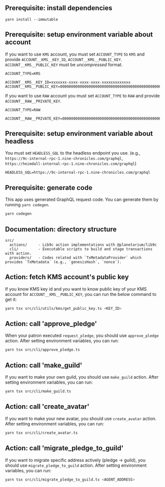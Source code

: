 
Prerequisite: install dependencies
----------------------------------

```
yarn install --immutable
```


Prerequisite: setup environment variable about account
------------------------------------------------------

If you want to use `KMS` account, you must set `ACCOUNT_TYPE` to `KMS` and provide `ACCOUNT__KMS__KEY_ID`, `ACCOUNT__KMS__PUBLIC_KEY`. `ACCOUNT__KMS__PUBLIC_KEY` must be *uncompressed* format.

```plain
ACCOUNT_TYPE=KMS

ACCOUNT__KMS__KEY_ID=xxxxxxx-xxxx-xxxx-xxxx-xxxxxxxxxxxxx
ACCOUNT__KMS__PUBLIC_KEY=0000000000000000000000000000000000000000000000000000000000000000000000000000000000000000000000000000000000000000000000000000000000
```

If you want to use `RAW` account you must set `ACCOUNT_TYPE` to `RAW` and provide `ACCOUNT__RAW__PRIVATE_KEY`.

```plain
ACCOUNT_TYPE=RAW

ACCOUNT__RAW__PRIVATE_KEY=0000000000000000000000000000000000000000000000000000000000000000
```


Prerequisite: setup environment variable about headless
-------------------------------------------------------

You must set `HEADLESS_GQL` to the headless endpoint you use. (e.g., `https://9c-internal-rpc-1.nine-chronicles.com/graphql`, `https://heimdall-internal-rpc-1.nine-chronicles.com/graphql`)

```plain
HEADLESS_GQL=https://9c-internal-rpc-1.nine-chronicles.com/graphql
```


Prerequisite: generate code
---------------------------

This app uses generated GraphQL request code. You can generate them by running `yarn codegen`.

```sh
yarn codegen
```


Documentation: directory structure
----------------------------------

```plain
src/
  actions/     - Lib9c action implementations with @planetarium/lib9c
  cli/         - Executable scripts to build and stage transactions with action.
  providers/   - Codes related with `TxMetadataProvider` which provides `TxMetadata` (e.g., `genesisHash`, `nonce`).
```



Action: fetch KMS account's public key
--------------------------------------

If you know KMS key id and you want to know public key of your KMS account for `ACCOUNT__KMS__PUBLIC_KEY`, you can run the below command to get it:

```sh
yarn tsx src/cli/utils/kms/get_public_key.ts <KEY_ID>
```


Action: call 'approve_pledge'
-----------------------------

When your patron executed `request_pledge`, you should use `approve_pledge` action. After setting environment variables, you can run:

```sh
yarn tsx src/cli/approve_pledge.ts
```


Action: call 'make_guild'
-------------------------

If you want to make your own guild, you should use `make_guild` action. After setting environment variables, you can run:

```sh
yarn tsx src/cli/make_guild.ts
```

Action: call 'create_avatar'
----------------------------

If you want to make your new avatar, you should use `create_avatar` action. After setting environment variables, you can run:

```sh
yarn tsx src/cli/create_avatar.ts
```


Action: call 'migrate_pledge_to_guild'
--------------------------------------

If you want to migrate specific address actively (pledge -> guild), you should use `migrate_pledge_to_guild` action. After setting environment variables, you can run:

```sh
yarn tsx src/cli/migrate_pledge_to_guild.ts <AGENT_ADDRESS>
```
